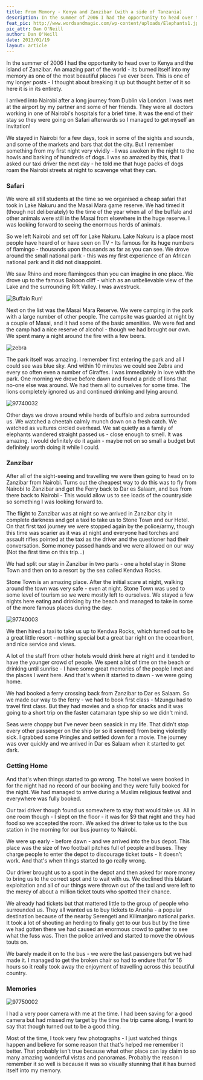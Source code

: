 ```yaml
---
title: From Memory - Kenya and Zanzibar (with a side of Tanzania)
description: In the summer of 2006 I had the opportunity to head over to Kenya and the island of Zanzibar.
feat_pic: http://www.wordsandmagic.com/wp-content/uploads/Elephants1.jpg
pic_attr: Dan O'Neill
author: Dan O'Neill
date: 2013/01/19
layout: article
---
```


In the summer of 2006 I had the opportunity to head over to Kenya and the island of Zanzibar. An amazing part of the world - its burned itself into my memory as one of the most beautiful places I've ever been. This is one of my longer posts - I thought about breaking it up but thought better of it so here it is in its entirety. 

I arrived into Nairobi after a long journey from Dublin via London. I was met at the airport by my partner and some of her friends. They were all doctors working in one of Nairobi's hospitals for a brief time. It was the end of their stay so they were going on Safari afterwards so I managed to get myself an invitation! 

We stayed in Nairobi for a few days, took in some of the sights and sounds, and some of the markets and bars that dot the city. But I remember something from my first night very vividly - I was awoken in the night to the howls and barking of hundreds of dogs. I was so amazed by this, that I asked our taxi driver the next day - he told me that huge packs of dogs roam the Nairobi streets at night to scavenge what they can. 

### Safari

We were all still students at the time so we organised a cheap safari that took in Lake Nakuru and the Masai Mara game reserve. We had timed it (though not deliberately) to the time of the year when all of the buffalo and other animals were still in the Masai from elsewhere in the huge reserve. I was looking forward to seeing the enormous herds of animals. 

So we left Nairobi and set off for Lake Nakuru. Lake Nakuru is a place most people have heard of or have seen on TV - Its famous for its huge numbers of flamingo - thousands upon thousands as far as you can see. We drove around the small national park - this was my first experience of an African national park and it did not disappoint. 

We saw Rhino and more flamingoes than you can imagine in one place. We drove up to the famous Baboon cliff - which as an unbelievable view of the Lake and the surrounding Rift Valley. I was awestruck. 

![Buffalo Run!](/images/97750030-e1358551987161-960x534.jpg) 

Next on the list was the Masai Mara Reserve. We were camping in the park with a large number of other people. The campsite was guarded at night by a couple of Masai, and it had some of the basic amenities. We were fed and the camp had a nice reserve of alcohol - though we had brought our own. We spent many a night around the fire with a few beers. 

![zebra](/images/zebra-960x636.jpg)

The park itself was amazing. I remember first entering the park and all I could see was blue sky. And within 10 minutes we could see Zebra and every so often even a number of Giraffes. I was immediately in love with the park. One morning we drove before dawn and found a pride of lions that no-one else was around. We had them all to ourselves for some time. The lions completely ignored us and continued drinking and lying around. 

![97740032](/images/97740032-960x546.jpg)

Other days we drove around while herds of buffalo and zebra surrounded us. We watched a cheetah calmly munch down on a fresh catch. We watched as vultures circled overhead. We sat quietly as a family of elephants wandered straight passed us - close enough to smell. It was amazing. I would definitely do it again - maybe not on so small a budget but definitely worth doing it while I could. 

### Zanzibar

After all of the sight-seeing and travelling we were then going to head on to Zanzibar from Nairobi. Turns out the cheapest way to do this was to fly from Nairobi to Zanzibar and get the Ferry back to Dar es Salaam, and bus from there back to Nairobi - This would allow us to see loads of the countryside so something I was looking forward to.

The flight to Zanzibar was at night so we arrived in Zanzibar city in complete darkness and got a taxi to take us to Stone Town and our Hotel. On that first taxi journey we were stopped again by the police/army, though this time was scarier as it was at night and everyone had torches and assault rifles pointed at the taxi as the driver and the questioner had their conversation. Some money passed hands and we were allowed on our way (Not the first time on this trip...)

We had split our stay in Zanzibar in two parts - one a hotel stay in Stone Town and then on to a resort by the sea called Kendwa Rocks. 

Stone Town is an amazing place. After the initial scare at night, walking around the town was very safe - even at night. Stone Town was used to some level of tourism so we were mostly left to ourselves. We stayed a few nights here eating and drinking by the beach and managed to take in some of the more famous places during the day. 

![97740003](/images/97740003.jpg)

We then hired a taxi to take us up to Kendwa Rocks, which turned out to be a great little resort - nothing special but a great bar right on the oceanfront, and nice service and views. 

A lot of the staff from other hotels would drink here at night and it tended to have the younger crowd of people. We spent a lot of time on the beach or drinking until sunrise - I have some great memories of the people I met and the places I went here. And that's when it started to dawn - we were going home. 

We had booked a ferry crossing back from Zanzibar to Dar es Salaam. So we made our way to the ferry - we had to book first class - Mzungu had to travel first class. But they had movies and a shop for snacks and it was going to a short trip on the faster catamaran type ship so we didn't mind. 

Seas were choppy but I've never been seasick in my life. That didn't stop every other passenger on the ship (or so it seemed) from being violently sick. I grabbed some Pringles and settled down for a movie. The journey was over quickly and we arrived in Dar es Salaam when it started to get dark. 

### Getting Home

And that's when things started to go wrong. The hotel we were booked in for the night had no record of our booking and they were fully booked for the night. We had managed to arrive during a Muslim religious festival and everywhere was fully booked.

Our taxi driver though found us somewhere to stay that would take us. All in one room though - I slept on the floor - it was for $9 that night and they had food so we accepted the room. We asked the driver to take us to the bus station in the morning for our bus journey to Nairobi.

We were up early - before dawn - and we arrived into the bus depot. This place was the size of two football pitches full of people and buses. They charge people to enter the depot to discourage ticket touts - It doesn't work. And that's when things started to go really wrong.

Our driver brought us to a spot in the depot and then asked for more money to bring us to the correct spot and to wait with us. We declined this blatant exploitation and all of our things were thrown out of the taxi and were left to the mercy of about a million ticket touts who spotted their chance.

We already had tickets but that mattered little to the group of people who surrounded us. They all wanted us to buy tickets to Arusha - a popular destination because of the nearby Serengeti and Kilimanjaro national parks. It took a lot of shouting an herding to finally get to our bus but by the time we had gotten there we had caused an enormous crowd to gather to see what the fuss was. Then the police arrived and started to move the obvious touts on. 

We barely made it on to the bus - we were the last passengers but we had made it. I managed to get the broken chair so had to endure that for 16 hours so it really took away the enjoyment of travelling across this beautiful country.

### Memories

![97750002](/images/97750002-960x636.jpg)

I had a very poor camera with me at the time. I had been saving for a good camera but had missed my target by the time the trip came along. I want to say that though turned out to be a good thing. 

Most of the time, I took very few photographs - I just watched things happen and believe for some reason that that's helped me remember it better. That probably isn't true because what other place can lay claim to so many amazing wonderful vistas and panoramas. Probably the reason I remember it so well is because it was so visually stunning that it has burned itself into my memory.
